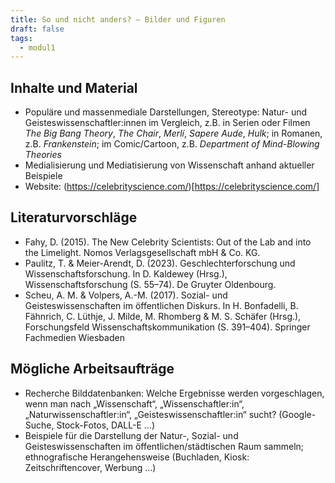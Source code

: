 ```yaml
---
title: So und nicht anders? – Bilder und Figuren
draft: false
tags:
  - modul1
---
```


## Inhalte und Material

- Populäre und massenmediale Darstellungen, Stereotype: Natur- und Geisteswissenschaftler:innen im Vergleich, z.B. in Serien oder Filmen *The Big Bang Theory*, *The Chair*, *Merlí*, *Sapere Aude*, *Hulk*; in Romanen, z.B. *Frankenstein*; im Comic/Cartoon, z.B. *Department of Mind-Blowing Theories*
- Medialisierung und Mediatisierung von Wissenschaft anhand aktueller Beispiele
- Website: (https://celebrityscience.com/)[https://celebrityscience.com/] 

## Literaturvorschläge
- Fahy, D. (2015). The New Celebrity Scientists: Out of the Lab and into the Limelight. Nomos Verlagsgesellschaft mbH & Co. KG.
- Paulitz, T. & Meier-Arendt, D. (2023). Geschlechterforschung und Wissenschaftsforschung. In D. Kaldewey (Hrsg.), Wissenschaftsforschung (S. 55–74). De Gruyter Oldenbourg.
- Scheu, A. M. & Volpers, A.-M. (2017). Sozial- und Geisteswissenschaften im öffentlichen Diskurs. In H. Bonfadelli, B. Fähnrich, C. Lüthje, J. Milde, M. Rhomberg & M. S. Schäfer (Hrsg.), Forschungsfeld Wissenschaftskommunikation (S. 391–404). Springer Fachmedien Wiesbaden

## Mögliche Arbeitsaufträge

- Recherche Bilddatenbanken: Welche Ergebnisse werden vorgeschlagen, wenn man nach „Wissenschaft“, „Wissenschaftler:in“, „Naturwissenschaftler:in“, „Geisteswissenschaftler:in“ sucht? (Google-Suche, Stock-Fotos, DALL-E …)
- Beispiele für die Darstellung der Natur-, Sozial- und Geisteswissenschaften im öffentlichen/städtischen Raum sammeln; ethnografische Herangehensweise (Buchladen, Kiosk: Zeitschriftencover, Werbung …)